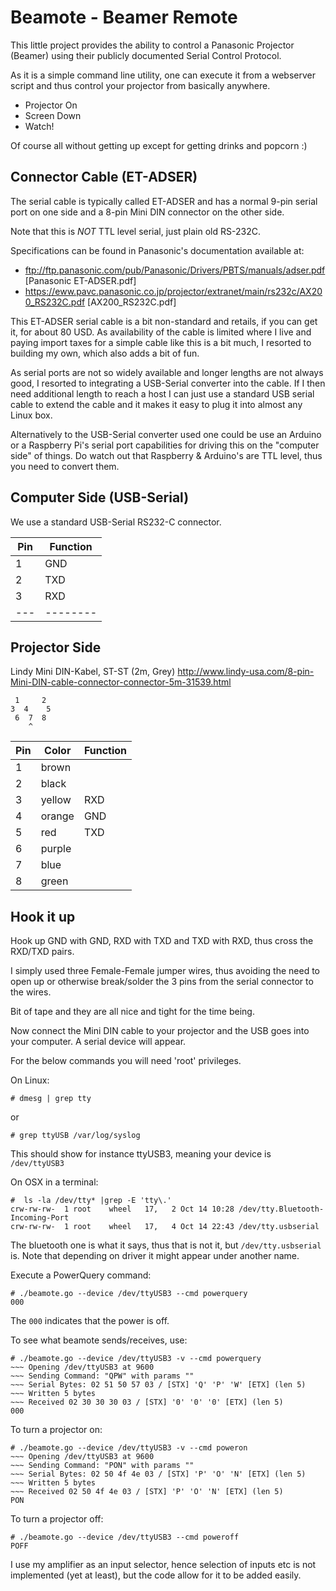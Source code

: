 # Beamote - Beamer Remote

This little project provides the ability to control a Panasonic Projector (Beamer)
using their publicly documented Serial Control Protocol.

As it is a simple command line utility, one can execute it from
a webserver script and thus control your projector from basically anywhere.

 * Projector On
 * Screen Down
 * Watch!

Of course all without getting up except for getting drinks and popcorn :)

## Connector Cable (ET-ADSER)

The serial cable is typically called ET-ADSER and has a normal 9-pin serial port
on one side and a 8-pin Mini DIN connector on the other side.

Note that this is *NOT* TTL level serial, just plain old RS-232C.

Specifications can be found in Panasonic's documentation available at:

* ftp://ftp.panasonic.com/pub/Panasonic/Drivers/PBTS/manuals/adser.pdf [Panasonic ET-ADSER.pdf]
* https://eww.pavc.panasonic.co.jp/projector/extranet/main/rs232c/AX200_RS232C.pdf [AX200_RS232C.pdf]

This ET-ADSER serial cable is a bit non-standard and retails, if you can get it, for about 80 USD.
As availability of the cable is limited where I live and paying import taxes for a simple cable like
this is a bit much, I resorted to building my own, which also adds a bit of fun.

As serial ports are not so widely available and longer lengths are not always good,
I resorted to integrating a USB-Serial converter into the cable. If I then need
additional length to reach a host I can just use a standard USB serial cable to
extend the cable and it makes it easy to plug it into almost any Linux box.

Alternatively to the USB-Serial converter used one could be use an Arduino or
a Raspberry Pi's serial port capabilities for driving this on the "computer side" of things.
Do watch out that Raspberry & Arduino's are TTL level, thus you need to convert them.

## Computer Side (USB-Serial)

We use a standard USB-Serial RS232-C connector.

Pin | Function
--- | --------
 1  | GND     
 2  | TXD     
 3  | RXD     
--- | --------

## Projector Side

Lindy Mini DIN-Kabel, ST-ST (2m, Grey)
http://www.lindy-usa.com/8-pin-Mini-DIN-cable-connector-connector-5m-31539.html

```
 1     2
3  4    5
 6  7  8
    ^
```

Pin  | Color  | Function
---- | ------ | --------
 1   | brown  |          
 2   | black  |          
 3   | yellow | RXD      
 4   | orange | GND      
 5   | red    | TXD      
 6   | purple |          
 7   | blue   |          
 8   | green  |          

## Hook it up

Hook up GND with GND, RXD with TXD and TXD with RXD, thus cross the RXD/TXD pairs.

I simply used three Female-Female jumper wires, thus avoiding the need to open up
or otherwise break/solder the 3 pins from the serial connector to the wires.

Bit of tape and they are all nice and tight for the time being.

Now connect the Mini DIN cable to your projector and the USB goes into your computer.
A serial device will appear.

For the below commands you will need 'root' privileges.

On Linux:
```
# dmesg | grep tty
```
or
```
# grep ttyUSB /var/log/syslog
```
This should show for instance ttyUSB3, meaning your device is ```/dev/ttyUSB3```

On OSX in a terminal:
```
#  ls -la /dev/tty* |grep -E 'tty\.'
crw-rw-rw-  1 root    wheel   17,   2 Oct 14 10:28 /dev/tty.Bluetooth-Incoming-Port
crw-rw-rw-  1 root    wheel   17,   4 Oct 14 22:43 /dev/tty.usbserial
```

The bluetooth one is what it says, thus that is not it, but ```/dev/tty.usbserial``` is.
Note that depending on driver it might appear under another name.

Execute a PowerQuery command:
```
# ./beamote.go --device /dev/ttyUSB3 --cmd powerquery
000
```

The ```000``` indicates that the power is off.

To see what beamote sends/receives, use:
```
# ./beamote.go --device /dev/ttyUSB3 -v --cmd powerquery
~~~ Opening /dev/ttyUSB3 at 9600
~~~ Sending Command: "QPW" with params ""
~~~ Serial Bytes: 02 51 50 57 03 / [STX] 'Q' 'P' 'W' [ETX] (len 5)
~~~ Written 5 bytes
~~~ Received 02 30 30 30 03 / [STX] '0' '0' '0' [ETX] (len 5)
000
```

To turn a projector on:
```
# ./beamote.go --device /dev/ttyUSB3 -v --cmd poweron
~~~ Opening /dev/ttyUSB3 at 9600
~~~ Sending Command: "PON" with params ""
~~~ Serial Bytes: 02 50 4f 4e 03 / [STX] 'P' 'O' 'N' [ETX] (len 5)
~~~ Written 5 bytes
~~~ Received 02 50 4f 4e 03 / [STX] 'P' 'O' 'N' [ETX] (len 5)
PON
```

To turn a projector off:
```
# ./beamote.go --device /dev/ttyUSB3 --cmd poweroff
POFF
```

I use my amplifier as an input selector, hence selection of inputs etc is not implemented (yet at least), but the code allow for it to be added easily.

